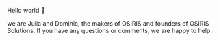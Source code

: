 Hello world 👋

we are Julia and Dominic, the makers of OSIRIS and founders of OSIRIS Solutions. If you have any questions or comments, we are happy to help.

